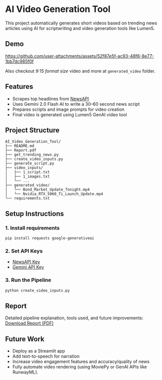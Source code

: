 # AI Video Generation Tool
This project automatically generates short videos based on trending news articles using AI for scriptwriting and video generation tools like Lumen5.

## Demo
https://github.com/user-attachments/assets/52f87e5f-ac93-48f6-8e77-1bb7dc985f0f

Also checkout *9:15 format size* video and more at `generated_video` folder.

## Features
- Scrapes top headlines from [NewsAPI](https://newsapi.org/)
- Uses Gemini 2.0 Flash AI to write a 30–60 second news script
- Prepares scripts and image prompts for video creation
- Final video is generated using Lumen5 GenAI video tool

## Project Structure
```
AI_Video_Generation_Tool/
├── README.md
├── Report.pdf
├── get_trending_news.py
├── create_video_inputs.py
├── generate_script.py
├── video_inputs/
│   ├── 1_script.txt
│   ├── 1_images.txt
│   └── ...
├── generated_video/
│   └── Bond_Market_Update_Tonight.mp4
│   └── Nvidia_RTX_5060_Ti_Launch_Update.mp4
└── requirements.txt
```

## Setup Instructions

### 1. Install requirements
```bash
pip install requests google-generativeai
```

### 2. Set API Keys
- [NewsAPI Key](https://newsapi.org)
- [Gemini API Key](https://aistudio.google.com/app/apikey)

### 3. Run the Pipeline
```bash
python create_video_inputs.py
```

## Report
Detailed pipeline explanation, tools used, and future improvements:
[Download Report (PDF)](./Report.pdf)

## Future Work
- Deploy as a Streamlit app
- Add text-to-speech for narration
- Increase video engagement features and accuracy/quality of news
- Fully automate video rendering (using MoviePy or GenAI APIs like RunwayML).

